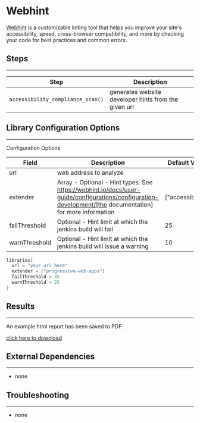 # Webhint 

[Webhint](https://webhint.io) is a customizable linting tool that helps you improve your site's accessibility, speed, cross-browser compatibility, and more by checking your code for best practices and common errors.

## Steps
---

| Step | Description |
| ----------- | ----------- |
| ``accessibility_compliance_scan()`` | generates website developer hints from the given url |

## Library Configuration Options
---

Configuration Options

| Field | Description | Default Value |
| ----------- | ----------- |  ----------- |
| url | web address to analyze | |
| extender | Array - Optional - Hint types. See https://webhint.io/docs/user-guide/configurations/configuration-development/[the documentation] for more information | ["accessibility"] |
| failThreshold | Optional - Hint limit at which the jenkins build will fail | 25 |
| warnThreshold | Optional - Hint limit at which the jenkins build will issue a warning | 10 |

```groovy
libraries{
  url = "your_url_here"
  extender = ["progressive-web-apps"]
  failThreshold = 35
  warnThreshold = 25
}
```

## Results
---

An example html report has been saved to PDF.

[click here to download](../assets/attachments/webhint/webhint_mockaroo.pdf)

## External Dependencies
---
* none

## Troubleshooting
---
* none